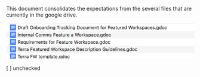 This document consolidates the expectations from the several files that are currently in the google drive.

![Current documents in the drive](Terra_Documents.png)

[ ] unchecked
